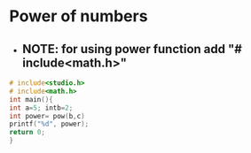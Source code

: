 # Power of numbers
- ## NOTE: for using power function add "# include<math.h>"
```c
# include<studio.h>
# include<math.h>
int main(){
int a=5; intb=2;
int power= pow(b,c)
printf("%d", power);
return 0;
}
```
